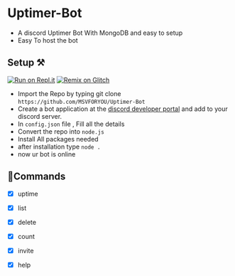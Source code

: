 # Uptimer-Bot
- A discord Uptimer Bot With MongoDB and easy to setup
- Easy To host the bot

## Setup ⚒

[![Run on Repl.it](https://repl.it/badge/github/MSVFORYOU/Uptimer-Bot)](https://repl.it/github/MSVFORYOU/Uptimer-Bot)
[![Remix on Glitch](https://cdn.glitch.com/2703baf2-b643-4da7-ab91-7ee2a2d00b5b%2Fremix-button.svg)](https://glitch.com/edit/#!/import/MSVFORYOU/MSVFORYOU/Uptimer-Bot)

- Import the Repo by typing git clone `https://github.com/MSVFORYOU/Uptimer-Bot` 
- Create a bot application at the [discord developer portal](https://discord.com/developers/applications) and add to your discord server.
-   In `config.json` file , Fill all the details 
-   Convert the repo into `node.js`
-   Install All packages needed
-   after installation type `node .`
-   now ur bot is online 

## 📜Commands

- [x] uptime
- [x] list
- [x] delete
- [x] count
- [x] invite
- [x] help

